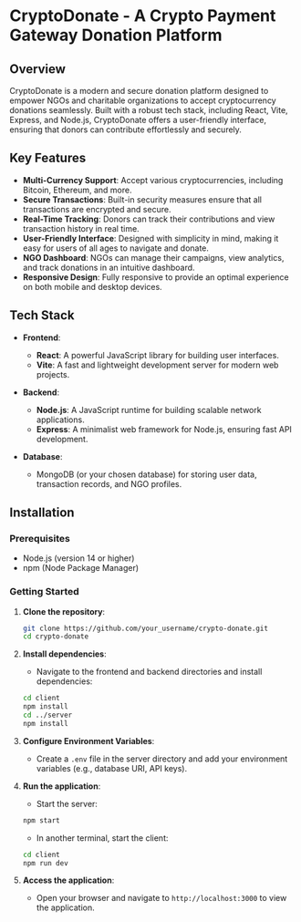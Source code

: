 



# CryptoDonate - A Crypto Payment Gateway Donation Platform



## Overview

CryptoDonate is a modern and secure donation platform designed to empower NGOs and charitable organizations to accept cryptocurrency donations seamlessly. Built with a robust tech stack, including React, Vite, Express, and Node.js, CryptoDonate offers a user-friendly interface, ensuring that donors can contribute effortlessly and securely.

## Key Features

- **Multi-Currency Support**: Accept various cryptocurrencies, including Bitcoin, Ethereum, and more.
- **Secure Transactions**: Built-in security measures ensure that all transactions are encrypted and secure.
- **Real-Time Tracking**: Donors can track their contributions and view transaction history in real time.
- **User-Friendly Interface**: Designed with simplicity in mind, making it easy for users of all ages to navigate and donate.
- **NGO Dashboard**: NGOs can manage their campaigns, view analytics, and track donations in an intuitive dashboard.
- **Responsive Design**: Fully responsive to provide an optimal experience on both mobile and desktop devices.

## Tech Stack

- **Frontend**: 
  - **React**: A powerful JavaScript library for building user interfaces.
  - **Vite**: A fast and lightweight development server for modern web projects.

- **Backend**:
  - **Node.js**: A JavaScript runtime for building scalable network applications.
  - **Express**: A minimalist web framework for Node.js, ensuring fast API development.

- **Database**: 
  - MongoDB (or your chosen database) for storing user data, transaction records, and NGO profiles.

## Installation

### Prerequisites

- Node.js (version 14 or higher)
- npm (Node Package Manager)

### Getting Started

1. **Clone the repository**:
   ```bash
   git clone https://github.com/your_username/crypto-donate.git
   cd crypto-donate
   ```

2. **Install dependencies**:
   - Navigate to the frontend and backend directories and install dependencies:
   ```bash
   cd client
   npm install
   cd ../server
   npm install
   ```

3. **Configure Environment Variables**:
   - Create a `.env` file in the server directory and add your environment variables (e.g., database URI, API keys).

4. **Run the application**:
   - Start the server:
   ```bash
   npm start
   ```
   - In another terminal, start the client:
   ```bash
   cd client
   npm run dev
   ```

5. **Access the application**:
   - Open your browser and navigate to `http://localhost:3000` to view the application.

